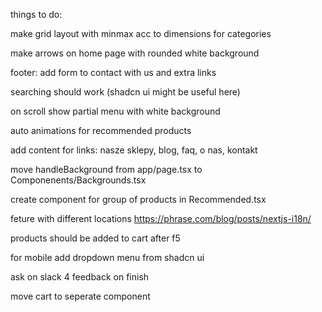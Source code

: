 things to do:

make grid layout with minmax acc to dimensions for categories

make arrows on home page with rounded white background

footer: add form to contact with us and extra links

searching should work (shadcn ui might be useful here)

on scroll show partial menu with white background

auto animations for recommended products

add content for links: nasze sklepy, blog, faq, o nas, kontakt

move handleBackground from app/page.tsx to Componenents/Backgrounds.tsx

create component for group of products in Recommended.tsx

feture with different locations https://phrase.com/blog/posts/nextjs-i18n/

products should be added to cart after f5

for mobile add dropdown menu from shadcn ui

ask on slack 4 feedback on finish

move cart to seperate component

